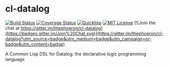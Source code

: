 # cl-datalog

[![Build Status](https://circleci.com/gh/thephoeron/cl-datalog.svg?style=shield)](https://circleci.com/gh/thephoeron/cl-datalog)
[![Coverage Status](http://coveralls.io/repos/thephoeron/cl-datalog/badge.svg?branch=master&service=github)](http://coveralls.io/github/thephoeron/cl-datalog?branch=master)
[![Quicklisp](http://quickdocs.org/badge/cl-datalog.svg)](http://quickdocs.org/cl-datomic/)
[![MIT License](https://img.shields.io/badge/license-MIT-blue.svg)](./LICENSE)
[![Join the chat at https://gitter.im/thephoeron/cl-datalog](https://badges.gitter.im/Join%20Chat.svg)](https://gitter.im/thephoeron/cl-datalog?utm_source=badge&utm_medium=badge&utm_campaign=pr-badge&utm_content=badge)

A Common Lisp DSL for Datalog: the declarative logic programming language
